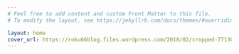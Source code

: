 ```yaml
---
# Feel free to add content and custom Front Matter to this file.
# To modify the layout, see https://jekyllrb.com/docs/themes/#overriding-theme-defaults

layout: home
cover_url: https://roku66blog.files.wordpress.com/2018/02/cropped-7713089d-e67c-499e-993a-f8a431b6c198.jpeg
---
```

